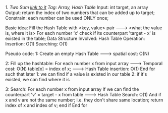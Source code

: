 *1. Two Sum [link to it](https://leetcode.com/problems/two-sum/description/)
Tag: Array, Hash Table*
Input: int target, an array
Output: return the index of two numbers that can be added up to target;
Constrain: each number can be used ONLY once;

Basic idea:
	Fill the Hash Table with <key, value> pair ---> <what the value is, where it is>
	For each number ‘x’ check if its counterpart 'target - x' is existed in the table;
Data Structure Involved: Hash Table
	Operation:
		Insertion: O(1)
		Searching: O(1)

Pseudo code:
1: Create an empty Hash Table ---> spatial cost: O(N)

2: Fill up the hashtable:
For each number x from input array ---> Temporal cost: O(N)
	table[x] = index of x; ---> Hash Table insertion: O(1)
End for
such that later 1: we can find if a value is existed in our table
	            2: if it's existed, we can find where it is
	
3: Search:
For each number x from input array
If we can find the counterpart 'v' = target - x from table ---> Hash Table Search: O(1)
And if x and v are not the same number; i.e. they don't share same location;
			return index of x and index of v;
		end if
End for

   
		


